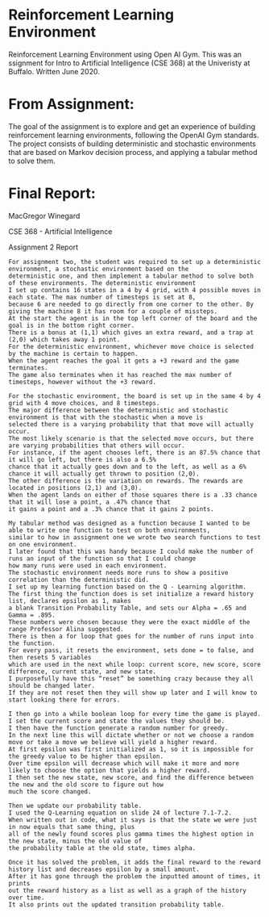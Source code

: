 # Reinforcement Learning Environment
Reinforcement Learning Environment using Open AI Gym. This was an 
ssignment for Intro to Artificial Intelligence (CSE 368) at the Univeristy at Buffalo. Written June 2020. 

# From Assignment:
The goal of the assignment is to explore and get an experience of building reinforcement learning environments, 
following the OpenAI Gym standards. The project consists of building deterministic and stochastic
environments that are based on Markov decision process, and applying a tabular method to solve them.

# Final Report:
MacGregor Winegard

CSE 368 - Artificial Intelligence

Assignment 2 Report

	For assignment two, the student was required to set up a deterministic environment, a stochastic environment based on the 
	deterministic one, and then implement a tabular method to solve both of these environments. The deterministic environment 
	I set up contains 16 states in a 4 by 4 grid, with 4 possible moves in each state. The max number of timesteps is set at 8, 
	because 6 are needed to go directly from one corner to the other. By giving the machine 8 it has room for a couple of missteps. 
	At the start the agent is in the top left corner of the board and the goal is in the bottom right corner. 
	There is a bonus at (1,1) which gives an extra reward, and a trap at (2,0) which takes away 1 point. 
	For the deterministic environment, whichever move choice is selected by the machine is certain to happen. 
	When the agent reaches the goal it gets a +3 reward and the game terminates. 
	The game also terminates when it has reached the max number of timesteps, however without the +3 reward. 

	For the stochastic environment, the board is set up in the same 4 by 4 grid with 4 move choices, and 8 timesteps. 
	The major difference between the deterministic and stochastic environment is that with the stochastic when a move is 
	selected there is a varying probability that that move will actually occur. 
	The most likely scenario is that the selected move occurs, but there are varying probabilities that others will occur. 
	For instance, if the agent chooses left, there is an 87.5% chance that it will go left, but there is also a 6.5% 
	chance that it actually goes down and to the left, as well as a 6% chance it will actually get thrown to position (2,0).  
	The other difference is the variation on rewards. The rewards are located in positions (2,1) and (3,0). 
	When the agent lands on either of those squares there is a .33 chance that it will lose a point, a .47% chance that 
	it gains a point and a .3% chance that it gains 2 points. 

	My tabular method was designed as a function because I wanted to be able to write one function to test on both environments, 
	similar to how in assignment one we wrote two search functions to test on one environment. 
	I later found that this was handy because I could make the number of runs an input of the function so that I could change 
	how many runs were used in each environment. 
	The stochastic environment needs more runs to show a positive correlation than the deterministic did. 
	I set up my learning function based on the Q - Learning algorithm. 
	The first thing the function does is set initialize a reward history list, declares epsilon as 1, makes 
	a blank Transition Probability Table, and sets our Alpha = .65 and  Gamma = .895. 
	These numbers were chosen because they were the exact middle of the range Professor Alina suggested. 
	There is then a for loop that goes for the number of runs input into the function. 
	For every pass, it resets the environment, sets done = to false, and then resets 5 variables 
	which are used in the next while loop: current score, new score, score difference, current state, and new state. 
	I purposefully have this “reset” be something crazy because they all should be changed later. 
	If they are not reset then they will show up later and I will know to start looking there for errors. 
	
	I then go into a while boolean loop for every time the game is played. 
	I set the current score and state the values they should be. 
	I then have the function generate a random number for greedy. 
	In the next line this will dictate whether or not we choose a random move or take a move we believe will yield a higher reward. 
	At first epsilon was first initialized as 1, so it is impossible for the greedy value to be higher than epsilon. 
	Over time epsilon will decrease which will make it more and more likely to choose the option that yields a higher reward.  
	I then set the new state, new score, and find the difference between the new and the old score to figure out how 
	much the score changed. 
	
	Then we update our probability table. 
	I used the Q-Learning equation on slide 24 of lecture 7.1-7.2. 
	When written out in code, what it says is that the state we were just in now equals that same thing, plus 
	all of the newly found scores plus gamma times the highest option in the new state, minus the old value of 
	the probability table at the old state, times alpha. 
	
	Once it has solved the problem, it adds the final reward to the reward history list and decreases epsilon by a small amount. 
	After it has gone through the problem the inputted amount of times, it prints 
	out the reward history as a list as well as a graph of the history over time. 
	It also prints out the updated transition probability table. 
